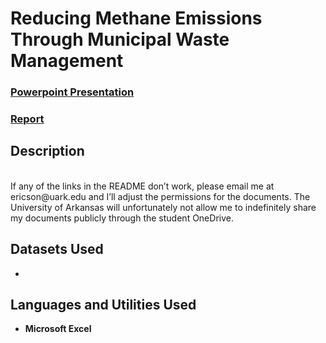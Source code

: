 <h1>Reducing Methane Emissions Through Municipal Waste Management</h1>

 ### [Powerpoint Presentation](https://uark-my.sharepoint.com/:p:/g/personal/ericson_uark_edu/EUmIi2RfTR5OplPJH96sLYkBAqWa6_WHrIjp1foo36tMWg?e=4kOgg7)
 ### [Report](https://uark-my.sharepoint.com/:w:/g/personal/ericson_uark_edu/EaPMpuu448ZOtRBWI8SmCYcBjfv2zflY2h4SB6KdvgVanA?e=eJRdUh)
 
<h2>Description</h2>

<br/>
If any of the links in the README don’t work, please email me at ericson@uark.edu and I’ll adjust the permissions for the documents. The University of Arkansas will unfortunately not allow me to indefinitely share my documents publicly through the student OneDrive.

<h2>Datasets Used</h2>

- 

<h2>Languages and Utilities Used</h2>
 
- <b>Microsoft Excel</b>
